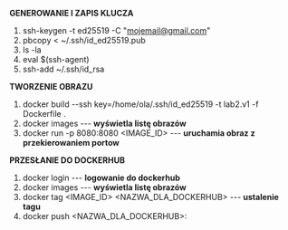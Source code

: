 **GENEROWANIE I ZAPIS KLUCZA**
1. ssh-keygen -t ed25519 -C "mojemail@gmail.com" 
2. pbcopy < ~/.ssh/id_ed25519.pub 
3. ls -la
4. eval $(ssh-agent)
5. ssh-add ~/.ssh/id_rsa 

**TWORZENIE OBRAZU**
1.  docker build --ssh key=/home/ola/.ssh/id_ed25519 -t lab2.v1 -f Dockerfile .
2.  docker images --- **wyświetla listę obrazów**
3.  docker run -p 8080:8080 <IMAGE_ID> --- **uruchamia obraz z przekierowaniem portow**

**PRZESŁANIE DO DOCKERHUB**
1. docker login --- **logowanie do dockerhub**
2. docker images --- **wyświetla listę obrazów**
3. docker tag <IMAGE_ID> <NAZWA_DLA_DOCKERHUB> --- **ustalenie tagu**
4. docker push <NAZWA_DLA_DOCKERHUB>:<TAG>
